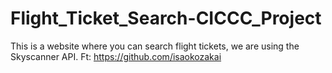 # Flight_Ticket_Search-CICCC_Project

This is a website where you can search flight tickets, we are using the Skyscanner API.
Ft: https://github.com/isaokozakai
